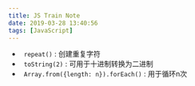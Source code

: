 ```yaml
---
title: JS Train Note
date: 2019-03-28 13:40:56
tags: [JavaScript]
---
```

- ` repeat()` : 创建重复字符
- ` toString(2)` : 可用于十进制转换为二进制
- ` Array.from({length: n}).forEach()` : 用于循环n次
